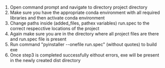 1) Open command prompt and navigate to directory project directory
2) Make sure you have the appropriate conda environment with all required libraries and then activate conda environment
3) Change paths inside (added_files, pathex variables) run.spec to the correct respecctive locations of the project
3) Again make sure you are in the directory where all project files are there and run.spec file is present
3) Run command "pyinstaller --onefile run.spec" (without quotes) to build exe
4) Once step3 is completed successfully eithout errors, exe will be present in the newly created dist directory

